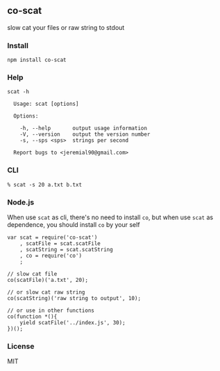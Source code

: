 ## co-scat
slow cat your files or raw string to stdout

### Install

    npm install co-scat

### Help

    scat -h

      Usage: scat [options]

      Options:

        -h, --help       output usage information
        -V, --version    output the version number
        -s, --sps <sps>  strings per second

      Report bugs to <jeremial90@gmail.com>

### CLI

    % scat -s 20 a.txt b.txt

### Node.js
When use `scat` as cli, there's no need to install `co`, but when use `scat` as
dependence, you should install `co` by your self

    var scat = require('co-scat')
        , scatFile = scat.scatFile
        , scatString = scat.scatString
        , co = require('co')
        ;

    // slow cat file
    co(scatFile)('a.txt', 20);

    // or slow cat raw string
    co(scatString)('raw string to output', 10);

    // or use in other functions
    co(function *(){
        yield scatFile('../index.js', 30);
    })();

### License
MIT